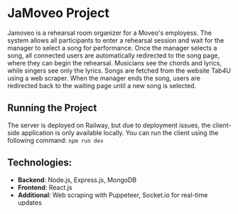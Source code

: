 # JaMoveo Project
Jamoveo is a rehearsal room organizer for a Moveo's employess. The system allows all participants to enter a rehearsal session and wait for the manager to select a song for performance. Once the manager selects a song, all connected users are automatically redirected to the song page, where they can begin the rehearsal. Musicians see the chords and lyrics, while singers see only the lyrics. Songs are fetched from the website Tab4U using a web scraper.
When the manager ends the song, users are redirected back to the waiting page until a new song is selected.

## Running the Project
The server is deployed on Railway, but due to deployment issues, the client-side application is only available locally. You can run the client using the following command: `npm run dev`

## Technologies:
- **Backend**: Node.js, Express.js, MongoDB
- **Frontend**: React.js
- **Additional**: Web scraping with Puppeteer, Socket.io for real-time updates


